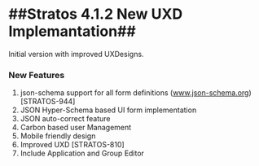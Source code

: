 ##Stratos 4.1.2 New UXD Implemantation##
====================================

Initial version with improved UXDesigns.

### New Features ###

1. json-schema support for all form definitions (www.json-schema.org)  [STRATOS-944]
2. JSON Hyper-Schema based UI form implementation
3. JSON auto-correct feature
4. Carbon based user Management
5. Mobile friendly design
6. Improved UXD [STRATOS-810]
7. Include Application and Group Editor
